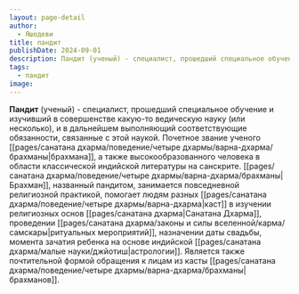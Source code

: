 ```yaml
---
layout: page-detail
author:
  - Яшодеви
title: пандит
publishDate: 2024-09-01
description: Пандит (ученый) - специалист, прошедший специальное обучение и изучивший в совершенстве какую-то ведическую науку (или несколько), и в дальнейшем выполняющий соответствующие обязанности, связанные с этой наукой.
tags:
  - пандит
image:
---
```

**Пандит** (ученый) - специалист, прошедший специальное обучение и изучивший в совершенстве какую-то ведическую науку (или несколько), и в дальнейшем выполняющий соответствующие обязанности, связанные с этой наукой. Почетное звание ученого [[pages/санатана дхарма/поведение/четыре дхармы/варна-дхарма/брахманы|брахмана]], а также высокообразованного человека в области классической индийской литературы на санскрите. [[pages/санатана дхарма/поведение/четыре дхармы/варна-дхарма/брахманы|Брахман]], названный пандитом, занимается повседневной религиозной практикой, помогает людям разных [[pages/санатана дхарма/поведение/четыре дхармы/варна-дхарма|каст]] в изучении религиозных основ [[pages/санатана дхарма|Санатана Дхарма]], проведении [[pages/санатана дхарма/законы и силы вселенной/карма/самскары|ритуальных мероприятий]], назначении даты свадьбы, момента зачатия ребенка на основе индийской [[pages/санатана дхарма/малые науки/джйотиш|астрологии]]. Является также почтительной формой обращения к лицам из касты [[pages/санатана дхарма/поведение/четыре дхармы/варна-дхарма/брахманы|брахманов]].

